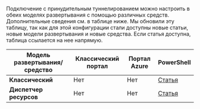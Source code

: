 Подключение с принудительным туннелированием можно настроить в обеих моделях развертывания с помощью различных средств. Дополнительные сведения см. в таблице ниже. Мы обновили эту таблицу, так как для этой конфигурации стали доступны новые статьи, новые модели развертывания и новые средства. Если статья доступна, таблица ссылается на нее напрямую.

| **Модель развертывания/средство** | **Классический портал** | **Портал Azure** | **PowerShell** |
| --- | --- | --- | --- |
| **Классический** |Нет |Нет |[Статья](../articles/vpn-gateway/vpn-gateway-about-forced-tunneling.md) |
| **Диспетчер ресурсов** |Нет |Нет |[Статья](../articles/vpn-gateway/vpn-gateway-forced-tunneling-rm.md) |

<!---HONumber=AcomDC_0218_2016-->